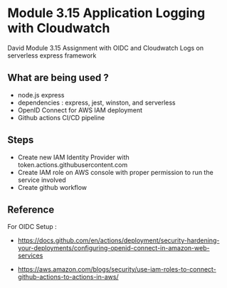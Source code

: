 # Module 3.15 Application Logging with Cloudwatch
David Module 3.15 Assignment with OIDC and Cloudwatch Logs on serverless express framework

## What are being used ?
- node.js express
- dependencies : express, jest, winston, and serverless
- OpenID Connect for AWS IAM deployment
- Github actions CI/CD pipeline

## Steps
- Create new IAM Identity Provider with token.actions.githubusercontent.com
- Create IAM role on AWS console with proper permission to run the service involved
- Create github workflow

## Reference
For OIDC Setup :

- https://docs.github.com/en/actions/deployment/security-hardening-your-deployments/configuring-openid-connect-in-amazon-web-services

- https://aws.amazon.com/blogs/security/use-iam-roles-to-connect-github-actions-to-actions-in-aws/


